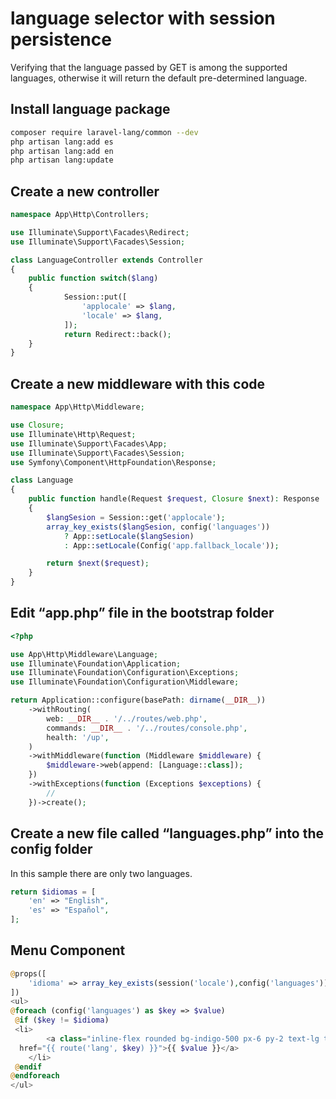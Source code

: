 # language selector with session persistence

Verifying that the language passed by GET is among the supported languages, otherwise it will return the default pre-determined language.

## Install language package

```sh
composer require laravel-lang/common --dev
php artisan lang:add es
php artisan lang:add en
php artisan lang:update
```

## Create a new controller 

```php
namespace App\Http\Controllers;

use Illuminate\Support\Facades\Redirect;
use Illuminate\Support\Facades\Session;

class LanguageController extends Controller
{
    public function switch($lang)
    {
            Session::put([
                'applocale' => $lang,
                'locale' => $lang,
            ]);
            return Redirect::back();
    }
}
```

## Create a new middleware with this code

```php
namespace App\Http\Middleware;

use Closure;
use Illuminate\Http\Request;
use Illuminate\Support\Facades\App;
use Illuminate\Support\Facades\Session;
use Symfony\Component\HttpFoundation\Response;

class Language
{
    public function handle(Request $request, Closure $next): Response
    {
        $langSesion = Session::get('applocale');
        array_key_exists($langSesion, config('languages')) 
            ? App::setLocale($langSesion) 
            : App::setLocale(Config('app.fallback_locale'));

        return $next($request);
    }
}
```

## Edit “app.php” file in the bootstrap folder 

```php
<?php

use App\Http\Middleware\Language;
use Illuminate\Foundation\Application;
use Illuminate\Foundation\Configuration\Exceptions;
use Illuminate\Foundation\Configuration\Middleware;

return Application::configure(basePath: dirname(__DIR__))
    ->withRouting(
        web: __DIR__ . '/../routes/web.php',
        commands: __DIR__ . '/../routes/console.php',
        health: '/up',
    )
    ->withMiddleware(function (Middleware $middleware) {
        $middleware->web(append: [Language::class]);
    })
    ->withExceptions(function (Exceptions $exceptions) {
        //
    })->create();
```

## Create a new file called “languages.php” into the config folder

In this sample there are only two languages.

```php
return $idiomas = [
    'en' => "English",
    'es' => "Español",
];
```

## Menu Component

```php
@props([
    'idioma' => array_key_exists(session('locale'),config('languages')) ? session('locale') : Config('app.locale'),
])
<ul>
@foreach (config('languages') as $key => $value)
 @if ($key != $idioma)
 <li>
        <a class="inline-flex rounded bg-indigo-500 px-6 py-2 text-lg text-white"
  href="{{ route('lang', $key) }}">{{ $value }}</a>
    </li>
 @endif
@endforeach
</ul>
```
